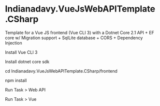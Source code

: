 # Indianadavy.VueJsWebAPITemplate.CSharp
Template for a Vue JS frontend (Vue CLI 3) with a Dotnet Core 2.1 API + EF core w/ Migration support + SqlLite database + CORS + Dependency Injection

Install Vue CLI 3

Install dotnet core sdk

cd Indianadavy.VueJsWebAPITemplate.CSharp/frontend

npm install

Run Task > Web API

Run Task > Vue
